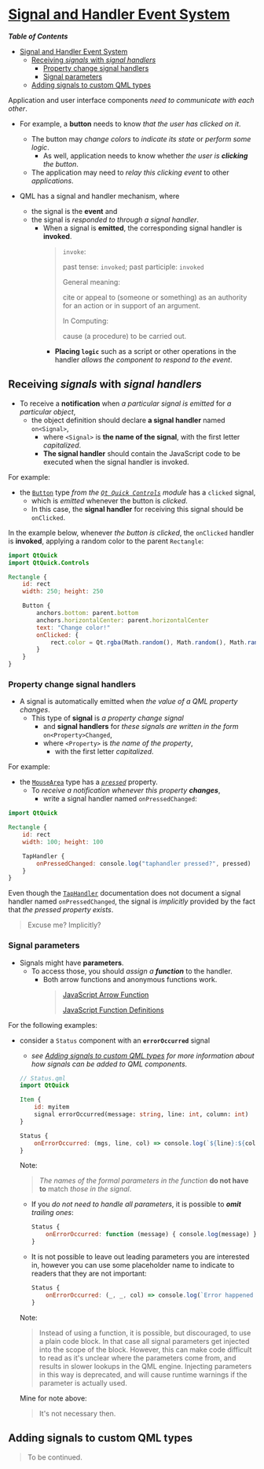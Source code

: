 # [Signal and Handler Event System](https://doc.qt.io/qt-6/qtqml-syntax-signals.html)

_**Table of Contents**_
- [Signal and Handler Event System](#signal-and-handler-event-system)
  - [Receiving _signals_ with _signal handlers_](#receiving-signals-with-signal-handlers)
    - [Property change signal handlers](#property-change-signal-handlers)
    - [Signal parameters](#signal-parameters)
  - [Adding signals to custom QML types](#adding-signals-to-custom-qml-types)

Application and user interface components _need to communicate with each other_.

- For example, a **button** needs to know _that the user has clicked on it_. 
  - The button may _change colors_ to _indicate its state_ or _perform some logic_. 
    - As well, application needs to know whether _the user is **clicking** the button_. 
  - The application may need to _relay this clicking event_ to other _applications_.

- QML has a signal and handler mechanism, where 
  - the signal is the **event** and 
  - the signal is _responded to through a signal handler_. 
    - When a signal is **emitted**, the corresponding signal handler is **invoked**. 
      > `invoke`:
      >
      > past tense: `invoked`; past participle: `invoked`
      >
      > General meaning:
      >
      > cite or appeal to (someone or something) as an authority for an action or in support of an argument.
      >
      >
      > In Computing:
      >
      > cause (a procedure) to be carried out.
      - **Placing `logic`** such as a script or other operations in the handler _allows the component to respond to the event_.

## Receiving _signals_ with _signal handlers_

- To receive a **notification** when _a particular signal is emitted_ for _a particular object_, 
  - the object definition should declare **a signal handler** named `on<Signal>`,
    - where `<Signal>` is **the name of the signal**, with the first letter _capitalized_. 
    - **The signal handler** should contain the JavaScript code to be executed when the signal handler is invoked.

For example: 
- the [`Button`](https://doc.qt.io/qt-6/qml-qtquick-controls2-button.html) type _from the [`Qt Quick Controls`](https://doc.qt.io/qt-6/qtquickcontrols-index.html) module_ has a `clicked` signal, 
  - which is _emitted_ whenever the button is _clicked_. 
  - In this case, the **signal handler** for receiving this signal should be `onClicked`. 

In the example below, whenever _the button is clicked_, the `onClicked` handler is **invoked**, applying a random color to the parent `Rectangle`:

```qml
import QtQuick
import QtQuick.Controls

Rectangle {
    id: rect
    width: 250; height: 250

    Button {
        anchors.bottom: parent.bottom
        anchors.horizontalCenter: parent.horizontalCenter
        text: "Change color!"
        onClicked: {
            rect.color = Qt.rgba(Math.random(), Math.random(), Math.random(), 1);
        }
    }
}
```

### Property change signal handlers

- A signal is automatically emitted when _the value of a QML property changes_. 
  - This type of **signal** is _a property change signal_
    - and **signal handlers** for _these signals are written in the form_ `on<Property>Changed`,
    - where `<Property>` is _the name of the property_,
      - with the first letter _capitalized_.

For example:
- the [`MouseArea`](https://doc.qt.io/qt-6/qml-qtquick-mousearea.html) type has a [_`pressed`_](https://doc.qt.io/qt-6/qml-qtquick-mousearea.html#pressed-signal) property. 
  - To _receive a notification whenever this property **changes**_,
    - write a signal handler named `onPressedChanged`:

```qml
import QtQuick

Rectangle {
    id: rect
    width: 100; height: 100

    TapHandler {
        onPressedChanged: console.log("taphandler pressed?", pressed)
    }
}
```

Even though the [`TapHandler`](https://doc.qt.io/qt-6/qml-qtquick-taphandler.html) documentation does not document a signal handler named `onPressedChanged`, the signal is _implicitly_ provided by the fact that _the pressed property exists_.

> Excuse me? Implicitly?

### Signal parameters

- Signals might have **parameters**.
  - To access those, you should _assign a **function**_ to the handler.
    - Both arrow functions and anonymous functions work.
      > [JavaScript Arrow Function](https://www.w3schools.com/js/js_arrow_function.asp)
      >
      > [JavaScript Function Definitions](https://www.w3schools.com/js/js_function_definition.asp)

For the following examples:
- consider a `Status` component with an **`errorOccurred`** signal 
  - _see [Adding signals to custom QML types](#adding-signals-to-custom-qml-types) for more information about how signals can be added to QML components._
  
  ```qml
  // Status.qml
  import QtQuick

  Item {
      id: myitem
      signal errorOccurred(message: string, line: int, column: int)
  }
  ```

  ```qml
  Status {
      onErrorOccurred: (mgs, line, col) => console.log(`${line}:${col}: ${msg}`)
  }
  ```

  Note:
  > _The names of the formal parameters in the function_ **do not have to** match _those in the signal_.
  
  - If you _do not need to handle all parameters_, it is possible to _**omit** trailing ones_:

    ```qml
    Status {
        onErrorOccurred: function (message) { console.log(message) }
    }
    ```

  - It is not possible to leave out leading parameters you are interested in, however you can use some placeholder name to indicate to readers that they are not important:

    ```qml
    Status {
        onErrorOccurred: (_, _, col) => console.log(`Error happened at column ${col}`)
    }
    ```

  Note:
  > Instead of using a function, it is possible, but discouraged, to use a plain code block. In that case all signal parameters get injected into the scope of the block. However, this can make code difficult to read as it's unclear where the parameters come from, and results in slower lookups in the QML engine. Injecting parameters in this way is deprecated, and will cause runtime warnings if the parameter is actually used.

  Mine for note above:
  > It's not necessary then.

## Adding signals to custom QML types

> To be continued.
